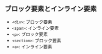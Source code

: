 ## ブロック要素とインライン要素
- `<div>`: ブロック要素
- `<span>`: インライン要素
- `<p>`: ブロック要素
- `<section>`: ブロック要素
- `<a>`: インライン要素
